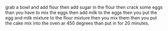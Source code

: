 grab a bowl and add flour then add sugar in the flour then crack some eggs than you have to mix the eggs then add milk to the eggs then you put the egg and milk mixture to the flour mixture then you mix them then you put the cake mix into the oven ar 450 degrees than put in for 20 minutes.